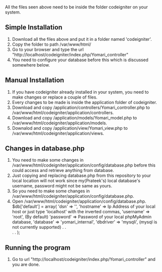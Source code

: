 All the files seen above need to be inside the folder codeigniter on your system.

## Simple Installation

1. Download all the files above and put it in a folder named 'codeigniter'.
2. Copy the folder to path /var/www/html/
3. Go to your browser and type the url "http://localhost/codeigniter/index.php/Yomari_controller"
4. You need to configure your database before this which is discussed somewhere below.


## Manual Installation

1. If you have codeigniter already installed in your system, you need to make changes or replace a couple of files.
2. Every changes to be made is inside the application folder of codeigniter.
2. Download and copy /application/controllers/Yomari_controller.php to /var/www/html/codeigniter/application/controllers.
3. Download and copy /application/models/Yomari_model.php to /var/www/html/codeigniter/application/models.
4. Downalod and copy /application/view/Yomari_view.php to /var/www/html/codeigniter/application/views.


## Changes in database.php

1. You need to make some changes in /var/www/html/codeigniter/application/config/database.php before this could access and retrieve anything from database.
2. Just copying and replacing database.php from this repository to your local location will not work since my(Prateek's) local database's username, password  might not be same as yours.
3. So you need to make some changes in /var/www/html/codeigniter/application/config/database.php.
4. Open /var/www/html/codeigniter/application/config/database.php.
	$db['default'] = array(
	'dsn'	=> '',
	'hostname' => Ip Address of your local host or just type 'localhost' with the inverted commas,
	'username' => 'root', (By default)
	'password' => Password of your local phpMyAdmin database,
	'database' => 'yomari_internal',
	'dbdriver' => 'mysqli', (mysql is not currently supported)
	.
	.	
	.
	.
	);


## Running the program

1. Go to url "http://localhost/codeigniter/index.php/Yomari_controller" and you are done.
